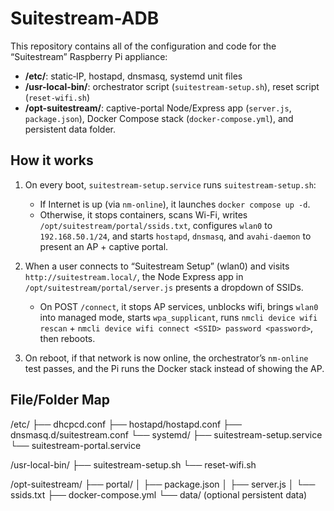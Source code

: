 # Suitestream-ADB

This repository contains all of the configuration and code for the “Suitestream” Raspberry Pi appliance:

- **/etc/**: static‐IP, hostapd, dnsmasq, systemd unit files  
- **/usr-local-bin/**: orchestrator script (`suitestream-setup.sh`), reset script (`reset-wifi.sh`)  
- **/opt-suitestream/**: captive-portal Node/Express app (`server.js`, `package.json`), Docker Compose stack (`docker-compose.yml`), and persistent data folder.

## How it works

1. On every boot, `suitestream-setup.service` runs `suitestream-setup.sh`:  
   - If Internet is up (via `nm-online`), it launches `docker compose up -d`.  
   - Otherwise, it stops containers, scans Wi-Fi, writes `/opt/suitestream/portal/ssids.txt`, configures `wlan0` to `192.168.50.1/24`, and starts `hostapd`, `dnsmasq`, and `avahi-daemon` to present an AP + captive portal.

2. When a user connects to “Suitestream Setup” (wlan0) and visits `http://suitestream.local/`, the Node Express app in `/opt/suitestream/portal/server.js` presents a dropdown of SSIDs.  
   - On POST `/connect`, it stops AP services, unblocks wifi, brings `wlan0` into managed mode, starts `wpa_supplicant`, runs `nmcli device wifi rescan` + `nmcli device wifi connect <SSID> password <password>`, then reboots.

3. On reboot, if that network is now online, the orchestrator’s `nm-online` test passes, and the Pi runs the Docker stack instead of showing the AP.

## File/Folder Map

/etc/
├── dhcpcd.conf
├── hostapd/hostapd.conf
├── dnsmasq.d/suitestream.conf
└── systemd/
├── suitestream-setup.service
└── suitestream-portal.service

/usr-local-bin/
├── suitestream-setup.sh
└── reset-wifi.sh

/opt-suitestream/
├── portal/
│ ├── package.json
│ ├── server.js
│ └── ssids.txt
├── docker-compose.yml
└── data/ (optional persistent data)

